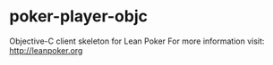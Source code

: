poker-player-objc
=================

Objective-C client skeleton for Lean Poker For more information visit: http://leanpoker.org
